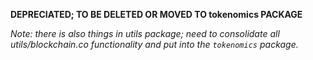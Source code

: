 **DEPRECIATED; TO BE DELETED OR MOVED TO tokenomics PACKAGE**

_Note: there is also things in utils package; need to consolidate all utils/blockchain.co functionality and put into the `tokenomics` package._